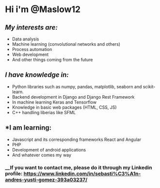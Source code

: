 # Hi i'm @Maslow12

## *My interests are:*
* Data analysis
* Machine learning (convolutional networks and others)
* Process automation
* Web development
* And other things coming from the future

## *I have knowledge in:*

* Python libraries such as numpy, pandas, matplotlib, seaborn and scikit-learn.
* Backend development in Django and Django Rest Framework
* In machine learning Keras and Tensorflow
* Knowledge in basic web packages (HTML, CSS, JS)
* C++ handling liberias like SFML

## *I am learning:
* Javascript and its corresponding frameworks React and Angular
* PHP
* Development of android applications
* And whatever comes my way

### __If you want to contact me, please do it through my Linkedin profile: https://www.linkedin.com/in/sebasti%C3%A1n-andres-yusti-gomez-393a03237/

<!--
**Maslow12/Maslow12** is a ✨ _special_ ✨ repository because its `README.md` (this file) appears on your GitHub profile.

Here are some ideas to get you started:

- 🔭 I’m currently working on ...
- 🌱 I’m currently learning ...
- 👯 I’m looking to collaborate on ...
- 🤔 I’m looking for help with ...
- 💬 Ask me about ...
- 📫 How to reach me: ...
- 😄 Pronouns: ...
- ⚡ Fun fact: ...
-->
